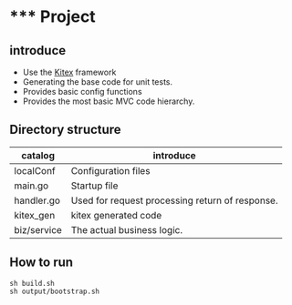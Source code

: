 # *** Project

## introduce

- Use the [Kitex](https://github.com/cloudwego/kitex/) framework
- Generating the base code for unit tests.
- Provides basic config functions
- Provides the most basic MVC code hierarchy.

## Directory structure

|  catalog   | introduce  |
|  ----  | ----  |
| localConf  | Configuration files |
| main.go  | Startup file |
| handler.go  | Used for request processing return of response. |
| kitex_gen  | kitex generated code |
| biz/service  | The actual business logic. | 

## How to run

```shell
sh build.sh
sh output/bootstrap.sh
```